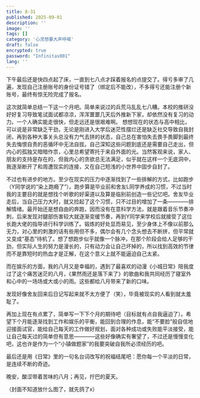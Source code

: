 ```yaml
---
title: 8-31
published: 2025-09-01
description: ''
image: ''
tags: []
category: '心灵想要大声呼喊'
draft: false 
encrypted: true
password: "Infinitas001"
lang: ''
---
```


下午最后还是快四点起了床，一直到七八点才踩着报名的点提交了。得亏多审了几遍，发现自己注册账号的身份证号错了（绑定后不能改），不多得亏还能注册个新账号，最终有惊无险完成了报名。

这次就简单总结一下这一个月吧。简单来说过的兵荒马乱乱七八糟。本校的推研没好好复习导致笔试面试都凉凉，浑浑噩噩几天后外推新下家，却依然没有复习的动力。一个人确实能走很快，但走远还是很艰难啊。
想想现在的状态与高中相比，可以说是非常缺乏干劲，无论是刚进入大学后迷茫性摆烂还是缺乏社交导致自我封闭，再到各种大事关头总没有力气去拼的状态，自己总在害怕失去畏手畏脚到最终失去悔恨自责的恶循环中无法自拔。自己深知这些问题到底还是需要自己走出，但内心的孤独又暗暗作祟，心里总希望寄托于来自外面的光。当然客观来说，家人、朋友的支持是存在的，但我内心的贪欲总无法满足，似乎就在这样一个无底洞中，我逐渐断开了和周遭现实的连接，又在自己短浅的小世界中固步自封了。

不过也有进步的地方。至少在现实的压力中逐渐找到了一些排解的方式，比如跑步（Y同学说的“染上跑瘾了”）。跑步算是毕业前和舍友L同学养成的习惯，不过当时我的主要目的就是想找个听歌的好渠道以及算是临别前创造一些记忆吧。舍友毕业走后，当自己压力大时，就又捡起了这个习惯，只不过目的增加了一条————排解情绪。最开始还是想自由的奔跑，因而没有在意科学方法，就是跟着音乐节奏冲刺，后来发现对腿部伤害较大就逐渐变缓节奏，再到Y同学来学校后就接受了这位长跑大佬的指导进行科学训练了。锻炼的好处显而易见，至少身体上不像以前那么无力，对心里的刺激的话有些用但不多，偶尔会有几个念头想去不断拼，但平常就又变成“基态”待机了。想了想跑步似乎就像一个脉冲，在那个阶段会给人足够的干劲，但实际人生的努力是漫长的，只有动力会让自己坏掉的，所以找到高效的节律而不是靠短时的热血才是正解，在这个意义上就不能逼迫自己太紧。

而在娱乐的方面，我的八月又是幸福的，遇到了最喜欢的动漫《小城日常》陪我度过了这个痛苦迷茫的八月，《果然雨还是落下来了》的歌曲和我共同经历了寝室外和心中的一场场或大或小的雨。这些都给八月带来了新的口味。

发现好像舍友回来后日记写起来就不太方便了（笑），毕竟被现实的人看到就太羞耻了。

再加上现在有点累了，简单写一下下个月的期待吧（目标就有点自我逼迫了）。希望下个月能逐渐找到工作和娱乐的平衡，能回到合理的作息，能“不要脸”般自信地迎接面试官，能给自己每天的工作做好规划，面对各种成功或失败能平淡接受，能让自己每天过的简单但有意思————这些好像确实有奢望了，不过还是慢慢变化吧，这也许是作为一个“小镇做题家”的我要突破自我所必须经历的吧。

最后还是用《日常》里的一句名台词改写的祝福结尾吧：愿你每一个平淡的日常，是连续不断的奇迹。

晚安，酸涩带着苦味的八月；再见，拧巴的夏天。

（封面不知道放什么图了，就先鸽了x）
